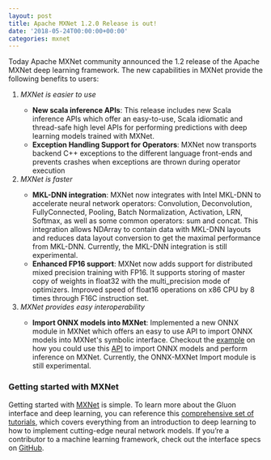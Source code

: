 ```yaml
---
layout: post
title: Apache MXNet 1.2.0 Release is out!
date: '2018-05-24T00:00:00+00:00'
categories: mxnet
---
```

<p> 
Today Apache MXNet community announced the 1.2 release of the Apache MXNet deep learning framework. The new capabilities in MXNet provide the following benefits to users: 
<ol>
<li><i>MXNet is easier to use</i></li>
<ul><li><b>New scala inference APIs</b>: This release includes new Scala inference APIs which offer an easy-to-use, Scala idiomatic and thread-safe high level APIs for performing predictions with deep learning models trained with MXNet.</li>
<li><b>Exception Handling Support for Operators</b>: MXNet now transports backend C++ exceptions to the different language front-ends and prevents crashes when exceptions are thrown during operator execution</li></ul>
<li><i>MXNet is faster</i></li>
<ul><li><b>MKL-DNN integration</b>: MXNet now integrates with Intel MKL-DNN to accelerate neural network operators: Convolution, Deconvolution, FullyConnected, Pooling, Batch Normalization, Activation, LRN, Softmax, as well as some common operators: sum and concat. This integration allows NDArray to contain data with MKL-DNN layouts and reduces data layout conversion to get the maximal performance from MKL-DNN. Currently, the MKL-DNN integration is still experimental. </li>
<li><b>Enhanced FP16 support</b>: MXNet now adds support for distributed mixed precision training with FP16. It supports storing of master copy of weights in float32 with the multi_precision mode of optimizers. Improved speed of float16 operations on x86 CPU by 8 times through F16C instruction set. </li></ul>
<li><i>MXNet provides easy interoperability</i></li> 
<ul><li><b>Import ONNX models into MXNet</b>: Implemented a new ONNX module in MXNet which offers an easy to use API to import ONNX models into MXNet's symbolic interface. Checkout the <a href="https://github.com/apache/incubator-mxnet/blob/master/example/onnx/super_resolution.py">example</a> on how you could use this <a href="https://cwiki.apache.org/confluence/display/MXNET/ONNX-MXNet+API+Design">API</a> to import ONNX models and perform inference on MXNet. Currently, the ONNX-MXNet Import module is still experimental.</li></ul>
</ol>

<h3>Getting started with MXNet</h3>
Getting started with <a href="http://mxnet.incubator.apache.org/install/index.html">MXNet</a> is simple. To learn more about the Gluon interface and deep learning, you can reference this <a href="http://gluon.mxnet.io/">comprehensive set of tutorials</a>, which covers everything from an introduction to deep learning to how to implement cutting-edge neural network models. If you’re a contributor to a machine learning framework, check out the interface specs on <a href="https://github.com/gluon-api/gluon-api/">GitHub</a>. 


